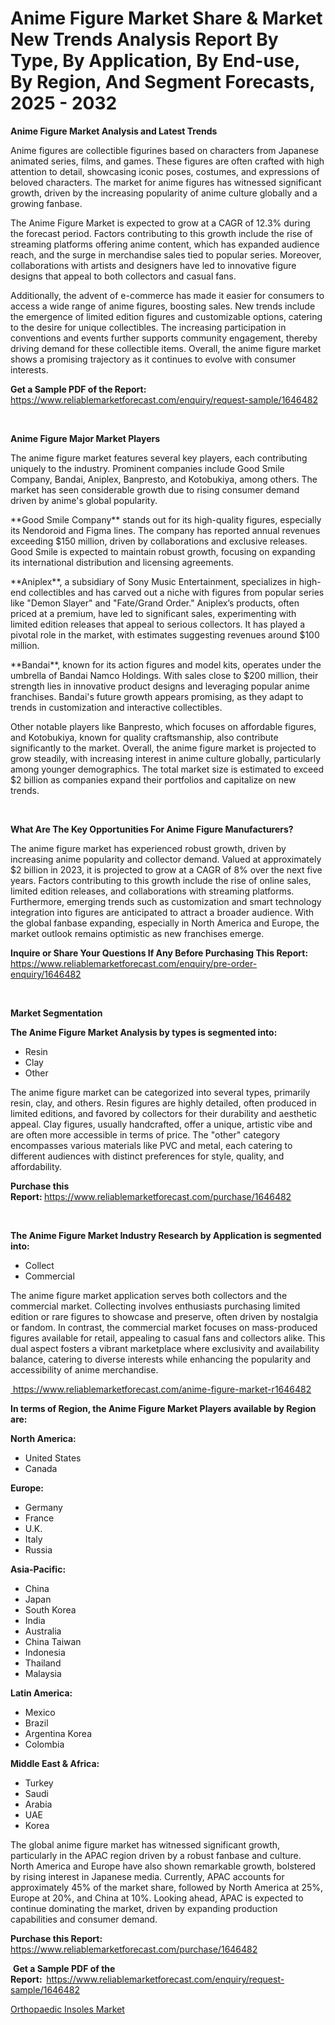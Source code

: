 <p><h1>Anime Figure Market Share & Market New Trends Analysis Report By Type, By Application, By End-use, By Region, And Segment Forecasts, 2025 - 2032</h1></p><p><strong>Anime Figure Market Analysis and Latest Trends</strong></p>
<p><p>Anime figures are collectible figurines based on characters from Japanese animated series, films, and games. These figures are often crafted with high attention to detail, showcasing iconic poses, costumes, and expressions of beloved characters. The market for anime figures has witnessed significant growth, driven by the increasing popularity of anime culture globally and a growing fanbase.</p><p>The Anime Figure Market is expected to grow at a CAGR of 12.3% during the forecast period. Factors contributing to this growth include the rise of streaming platforms offering anime content, which has expanded audience reach, and the surge in merchandise sales tied to popular series. Moreover, collaborations with artists and designers have led to innovative figure designs that appeal to both collectors and casual fans.</p><p>Additionally, the advent of e-commerce has made it easier for consumers to access a wide range of anime figures, boosting sales. New trends include the emergence of limited edition figures and customizable options, catering to the desire for unique collectibles. The increasing participation in conventions and events further supports community engagement, thereby driving demand for these collectible items. Overall, the anime figure market shows a promising trajectory as it continues to evolve with consumer interests.</p></p>
<p><strong>Get a Sample PDF of the Report:&nbsp;</strong> <a href="https://www.reliablemarketforecast.com/enquiry/request-sample/1646482?utm_campaign=2193&utm_medium=2&utm_source=Github&utm_content=ia&utm_term=09022025&utm_id=anime-figure">https://www.reliablemarketforecast.com/enquiry/request-sample/1646482</a></p>
<p>&nbsp;</p>
<p><strong>Anime Figure Major Market Players</strong></p>
<p><p>The anime figure market features several key players, each contributing uniquely to the industry. Prominent companies include Good Smile Company, Bandai, Aniplex, Banpresto, and Kotobukiya, among others. The market has seen considerable growth due to rising consumer demand driven by anime's global popularity.</p><p>**Good Smile Company** stands out for its high-quality figures, especially its Nendoroid and Figma lines. The company has reported annual revenues exceeding $150 million, driven by collaborations and exclusive releases. Good Smile is expected to maintain robust growth, focusing on expanding its international distribution and licensing agreements.</p><p>**Aniplex**, a subsidiary of Sony Music Entertainment, specializes in high-end collectibles and has carved out a niche with figures from popular series like "Demon Slayer" and "Fate/Grand Order." Aniplex’s products, often priced at a premium, have led to significant sales, experimenting with limited edition releases that appeal to serious collectors. It has played a pivotal role in the market, with estimates suggesting revenues around $100 million.</p><p>**Bandai**, known for its action figures and model kits, operates under the umbrella of Bandai Namco Holdings. With sales close to $200 million, their strength lies in innovative product designs and leveraging popular anime franchises. Bandai's future growth appears promising, as they adapt to trends in customization and interactive collectibles.</p><p>Other notable players like Banpresto, which focuses on affordable figures, and Kotobukiya, known for quality craftsmanship, also contribute significantly to the market. Overall, the anime figure market is projected to grow steadily, with increasing interest in anime culture globally, particularly among younger demographics. The total market size is estimated to exceed $2 billion as companies expand their portfolios and capitalize on new trends.</p></p>
<p>&nbsp;</p>
<p><strong>What Are The Key Opportunities For Anime Figure Manufacturers?</strong></p>
<p><p>The anime figure market has experienced robust growth, driven by increasing anime popularity and collector demand. Valued at approximately $2 billion in 2023, it is projected to grow at a CAGR of 8% over the next five years. Factors contributing to this growth include the rise of online sales, limited edition releases, and collaborations with streaming platforms. Furthermore, emerging trends such as customization and smart technology integration into figures are anticipated to attract a broader audience. With the global fanbase expanding, especially in North America and Europe, the market outlook remains optimistic as new franchises emerge.</p></p>
<p><strong>Inquire or Share Your Questions If Any Before Purchasing This Report:</strong> <a href="https://www.reliablemarketforecast.com/enquiry/pre-order-enquiry/1646482?utm_campaign=2193&utm_medium=2&utm_source=Github&utm_content=ia&utm_term=09022025&utm_id=anime-figure">https://www.reliablemarketforecast.com/enquiry/pre-order-enquiry/1646482</a></p>
<p>&nbsp;</p>
<p><strong>Market Segmentation</strong></p>
<p><strong>The Anime Figure Market Analysis by types is segmented into:</strong></p>
<p><ul><li>Resin</li><li>Clay</li><li>Other</li></ul></p>
<p><p>The anime figure market can be categorized into several types, primarily resin, clay, and others. Resin figures are highly detailed, often produced in limited editions, and favored by collectors for their durability and aesthetic appeal. Clay figures, usually handcrafted, offer a unique, artistic vibe and are often more accessible in terms of price. The "other" category encompasses various materials like PVC and metal, each catering to different audiences with distinct preferences for style, quality, and affordability.</p></p>
<p><strong>Purchase this Report:&nbsp;</strong><a href="https://www.reliablemarketforecast.com/purchase/1646482?utm_campaign=2193&utm_medium=2&utm_source=Github&utm_content=ia&utm_term=09022025&utm_id=anime-figure">https://www.reliablemarketforecast.com/purchase/1646482</a></p>
<p>&nbsp;</p>
<p><strong>The Anime Figure Market Industry Research by Application is segmented into:</strong></p>
<p><ul><li>Collect</li><li>Commercial</li></ul></p>
<p><p>The anime figure market application serves both collectors and the commercial market. Collecting involves enthusiasts purchasing limited edition or rare figures to showcase and preserve, often driven by nostalgia or fandom. In contrast, the commercial market focuses on mass-produced figures available for retail, appealing to casual fans and collectors alike. This dual aspect fosters a vibrant marketplace where exclusivity and availability balance, catering to diverse interests while enhancing the popularity and accessibility of anime merchandise.</p></p>
<p><a href="https://www.reliablemarketforecast.com/anime-figure-market-r1646482?utm_campaign=2193&utm_medium=2&utm_source=Github&utm_content=ia&utm_term=09022025&utm_id=anime-figure">&nbsp;https://www.reliablemarketforecast.com/anime-figure-market-r1646482</a></p>
<p><strong>In terms of Region, the Anime Figure Market Players available by Region are:</strong></p>
<p>
    <p> <strong> North America: </strong>
        <ul>
            <li>United States</li>
            <li>Canada</li>
        </ul>
        </p> 
    <p> <strong> Europe: </strong>
        <ul>
            <li>Germany</li>
            <li>France</li>
            <li>U.K.</li>
            <li>Italy</li>
            <li>Russia</li>
        </ul>
        </p> 
    <p> <strong> Asia-Pacific: </strong>
        <ul>
            <li>China</li>
            <li>Japan</li>
            <li>South Korea</li>
            <li>India</li>
            <li>Australia</li>
            <li>China Taiwan</li>
            <li>Indonesia</li>
            <li>Thailand</li>
            <li>Malaysia</li>
        </ul>
        </p> 
    <p> <strong> Latin America: </strong>
        <ul>
            <li>Mexico</li>
            <li>Brazil</li>
            <li>Argentina Korea</li>
            <li>Colombia</li>
        </ul>
        </p> 
    <p> <strong> Middle East & Africa: </strong>
        <ul>
            <li>Turkey</li>
            <li>Saudi</li>
            <li>Arabia</li>
            <li>UAE</li>
            <li>Korea</li>
        </ul>
    </p>
    </p>
<p><p>The global anime figure market has witnessed significant growth, particularly in the APAC region driven by a robust fanbase and culture. North America and Europe have also shown remarkable growth, bolstered by rising interest in Japanese media. Currently, APAC accounts for approximately 45% of the market share, followed by North America at 25%, Europe at 20%, and China at 10%. Looking ahead, APAC is expected to continue dominating the market, driven by expanding production capabilities and consumer demand.</p></p>
<p><strong>Purchase this Report: </strong><a href="https://www.reliablemarketforecast.com/purchase/1646482?utm_campaign=2193&utm_medium=2&utm_source=Github&utm_content=ia&utm_term=09022025&utm_id=anime-figure">https://www.reliablemarketforecast.com/purchase/1646482</a></p>
<p>&nbsp;<strong>Get a Sample PDF of the Report:&nbsp;&nbsp;</strong><a href="https://www.reliablemarketforecast.com/enquiry/request-sample/1646482?utm_campaign=2193&utm_medium=2&utm_source=Github&utm_content=ia&utm_term=09022025&utm_id=anime-figure">https://www.reliablemarketforecast.com/enquiry/request-sample/1646482</a></p>
<p><strong></strong></p>
<p><p><a href="https://github.com/millionkaryn68/Market-Research-Report-List-1/blob/main/orthopaedic-insoles-market.md?utm_campaign=2193&utm_medium=2&utm_source=Github&utm_content=ia&utm_term=09022025&utm_id=anime-figure">Orthopaedic Insoles Market</a></p></p>